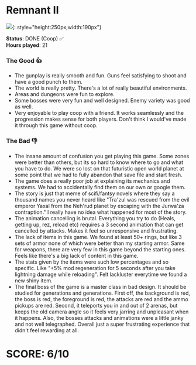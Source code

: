 # Remnant II

![](Remnant2.jpg){: style="height:250px;width:190px"}

**Status**: DONE (Coop) ✅<br>
**Hours played**: 21<br>

### The Good 👍
- The gunplay is really smooth and fun. Guns feel satisfying to shoot and have a good punch to them.
- The world is really pretty. There's a lot of really beautiful environments.
- Areas and dungeons were fun to explore.
- Some bosses were very fun and well designed. Enemy variety was good as well.
- Very enjoyable to play coop with a friend. It works seamlessly and the progression makes sense for both players. Don't think I would've made it through this game without coop.


### The Bad 👎
- The insane amount of confusion you get playing this game. Some zones were better than others, but its so hard to know where to go and what you have to do. We were so lost on that futuristic open world planet at some point that we had to fully abandon that save file and start fresh.
- The game does a really poor job at explaining its mechanics and systems. We had to accidentally find them on our own or google them.
- The story is just that meme of scifi/fantsy novels where they say a thousand names you never heard like "Tra'zul was rescued from the evil emperor Yaxal from the Neh'rud planet by escaping with the Jurwa'za contraption." I really have no idea what happened for most of the story. 
- The animation cancelling is brutal. Everything you try to do (Heals, getting up, rez, reload etc) requires a 3 second animation that can get cancelled by attacks. Makes it feel so unresponsive and frustrating.
- The lack of items in this game. We found at least 50+ rings, but like 3 sets of armor none of which were better than my starting armor. Same for weapons, there are very few in this game beyond the starting ones. Feels like there's a big lack of content in this game.
- The stats given by the items were such low percentages and so specific. Like "+5% mod regeneration for 5 seconds after you take lightning damage while reloading". Felt lackluster everytime we found a new shiny item.
- The final boss of the game is a master class in bad design. It should be studied for generations and generations. First off, the background is red, the boss is red, the foreground is red, the attacks are red and the ammo pickups are red. Second, it teleports you in and out of 2 arenas, but keeps the old camera angle so it feels very jarring and unpleasant when it happens. Also, the bosses attacks and animations were a little janky and not well telegraphed. Overall just a super frustrating experience that didn't feel rewarding at all.

# SCORE: 6/10